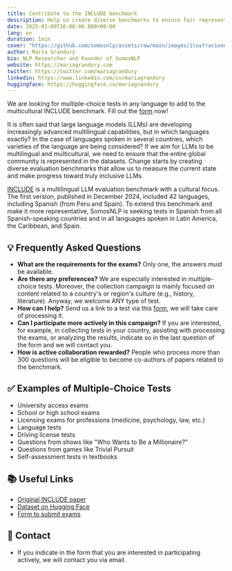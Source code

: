 ```yaml
---
title: Contribute to the INCLUDE benchmark
description: Help us create diverse benchmarks to ensure fair representation in LLMs!
date: 2025-01-09T16:00:00.000+00:00
lang: en
duration: 1min
cover: "https://github.com/somosnlp/assets/raw/main/images/ilustraciones/undraw_gifts_re_97j6.svg"
author: María Grandury
bio: NLP Researcher and Founder of SomosNLP
website: https://mariagrandury.com
twitter: https://twitter.com/mariagrandury
linkedin: https://www.linkedin.com/in/mariagrandury
huggingface: https://huggingface.co/mariagrandury
---
```


We are looking for multiple-choice tests in any language to add to the multicultural INCLUDE benchmark. Fill out the [form](https://forms.gle/9VbDMSHvhqSQbtL56) now!

It is often said that large language models (LLMs) are developing increasingly advanced multilingual capabilities, but in which languages exactly? In the case of languages spoken in several countries, which varieties of the language are being considered? If we aim for LLMs to be multilingual and multicultural, we need to ensure that the entire global community is represented in the datasets. Change starts by creating diverse evaluation benchmarks that allow us to measure the current state and make progress toward truly inclusive LLMs.

[INCLUDE](https://arxiv.org/abs/2411.19799) is a multilingual LLM evaluation benchmark with a cultural focus. The first version, published in December 2024, included 42 languages, including Spanish (from Peru and Spain). To extend this benchmark and make it more representative, SomosNLP is seeking tests in Spanish from all Spanish-speaking countries and in all languages spoken in Latin America, the Caribbean, and Spain.

## 💡 Frequently Asked Questions

- **What are the requirements for the exams?** Only one, the answers must be available.
- **Are there any preferences?** We are especially interested in multiple-choice tests. Moreover, the collection campaign is mainly focused on content related to a country's or region's culture (e.g., history, literature). Anyway, we welcome ANY type of test.
- **How can I help?** Send us a link to a test via this [form](https://forms.gle/9VbDMSHvhqSQbtL56), we will take care of processing it.  
- **Can I participate more actively in this campaign?** If you are interested, for example, in collecting tests in your country, assisting with processing the exams, or analyzing the results, indicate so in the last question of the form and we will contact you.  
- **How is active collaboration rewarded?** People who process more than 300 questions will be eligible to become co-authors of papers related to the benchmark.

## ✅ Examples of Multiple-Choice Tests

- University access exams  
- School or high school exams  
- Licensing exams for professions (medicine, psychology, law, etc.)  
- Language tests  
- Driving license tests  
- Questions from shows like "Who Wants to Be a Millionaire?"  
- Questions from games like Trivial Pursuit  
- Self-assessment tests in textbooks 

## 📚 Useful Links

- [Original INCLUDE paper](https://arxiv.org/abs/2411.19799)  
- [Dataset on Hugging Face](https://huggingface.co/datasets/CohereForAI/include-base-44)  
- [Form to submit exams](https://forms.gle/9VbDMSHvhqSQbtL56)  

## 👋 Contact

- If you indicate in the form that you are interested in participating actively, we will contact you via email.
